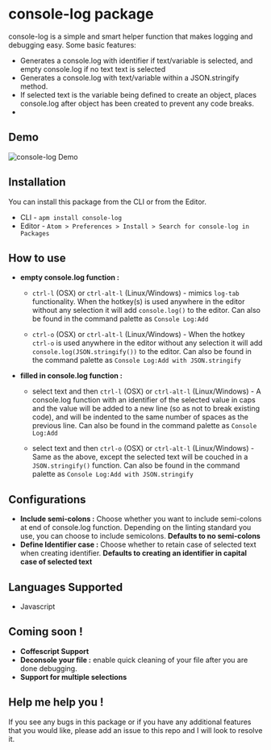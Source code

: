 # console-log package

console-log is a simple  and smart helper function that makes logging and debugging easy. Some basic features:
* Generates a console.log with identifier if text/variable is selected, and empty console.log if no text text is selected
* Generates a console.log with text/variable within a JSON.stringify method.
* If selected text is the variable being defined to create an object, places console.log after object has been created to prevent any code breaks.
*

## Demo
![console-log Demo](https://raw.githubusercontent.com/vishysank/console-log-atom/master/assets/console-log-demo-3.gif)

## Installation
You can install this package from the CLI or from the Editor.
* CLI - ```apm install console-log```
* Editor - ```Atom > Preferences > Install > Search for console-log in Packages```

## How to use

* **empty console.log function :**
  * ```ctrl-l``` (OSX) or ```ctrl-alt-l``` (Linux/Windows) - mimics ```log-tab``` functionality. When the hotkey(s) is used anywhere in the editor without any selection it will add ```console.log()``` to the editor. Can also be found in the command palette as ```Console Log:Add```

  * ```ctrl-o``` (OSX) or ```ctrl-alt-l``` (Linux/Windows) - When the hotkey ```ctrl-o``` is used anywhere in the editor without any selection it will add ```console.log(JSON.stringify())``` to the editor. Can also be found in the command palette as ```Console Log:Add with JSON.stringify```

* **filled in console.log function :**
  * select text and then ```ctrl-l``` (OSX) or ```ctrl-alt-l``` (Linux/Windows) -  A console.log function with an identifier of the selected value in caps and the value will be added to a new line (so as not to break existing code), and will be indented to the same number of spaces as the previous line. Can also be found in the command palette as ```Console Log:Add```

  * select text and then ```ctrl-o``` (OSX) or ```ctrl-alt-l``` (Linux/Windows) - Same as the above, except the selected text will be couched in a ```JSON.stringify()``` function. Can also be found in the command palette as ```Console Log:Add with JSON.stringify```

## Configurations

* **Include semi-colons :** Choose whether you want to include semi-colons at end of console.log function. Depending on the linting standard you use, you can choose to include semicolons. **Defaults to no semi-colons**
* **Define Identifier case :** Choose whether to retain case of selected text when creating identifier. **Defaults to creating an identifier in capital case of selected text**

## Languages Supported
* Javascript

## Coming soon !
* **Coffescript Support**
* **Deconsole your file :** enable quick  cleaning of your file after you are done debugging.
* **Support for multiple selections**

## Help me help you !

If you see any bugs in this package or if you have any additional features that you would like, please add an issue to this repo and I will look to resolve it.
